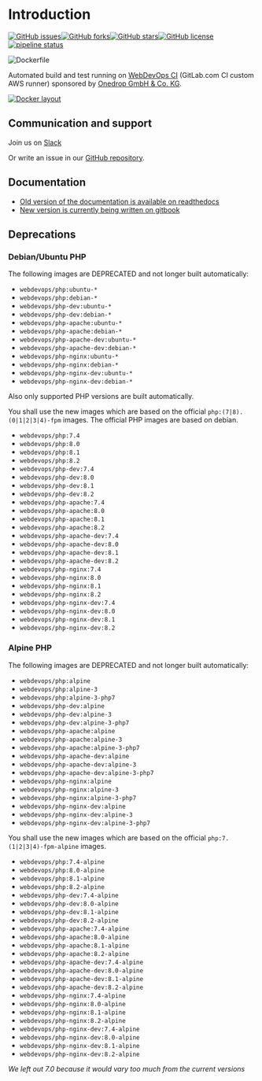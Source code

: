 # Introduction

[![GitHub issues](https://img.shields.io/github/issues/webdevops/Dockerfile.svg)](https://github.com/webdevops/Dockerfile/issues)[![GitHub forks](https://img.shields.io/github/forks/webdevops/Dockerfile.svg)](https://github.com/webdevops/Dockerfile/network)[![GitHub stars](https://img.shields.io/github/stars/webdevops/Dockerfile.svg)](https://github.com/webdevops/Dockerfile/stargazers)[![GitHub license](https://img.shields.io/github/license/webdevops/Dockerfile.svg)](https://github.com/webdevops/Dockerfile/blob/master/LICENSE)
[![pipeline status](https://gitlab.com/webdevops/autobuild/badges/master/pipeline.svg)](https://gitlab.com/webdevops/autobuild/commits/master)

![Dockerfile](https://static.webdevops.io/dockerfile.svg)

Automated build and test running on [WebDevOps CI](https://gitlab.com/webdevops/autobuild/) \(GitLab.com CI custom AWS runner\) sponsored by [Onedrop GmbH & Co. KG](https://1drop.de).

[![Docker layout](documentation/gitbook/.gitbook/assets/docker-image-layout.gv.png)](https://github.com/webdevops/Dockerfile/tree/511a870fa90fe53da5c63a95b4254f6980e6d3d2/documentation/docs/resources/images/docker-image-layout.gv.png)

## Communication and support

Join us on [Slack](https://webdevops.io/slack/)

Or write an issue in our [GitHub repository](https://github.com/webdevops/Dockerfile/issues).

## Documentation

* [Old version of the documentation is available on readthedocs](https://dockerfile.readthedocs.io/)
* [New version is currently being written on gitbook](https://webdevops.gitbook.io/dockerfile)

## Deprecations

### Debian/Ubuntu PHP

The following images are DEPRECATED and not longer built automatically:

* `webdevops/php:ubuntu-*`
* `webdevops/php:debian-*`
* `webdevops/php-dev:ubuntu-*`
* `webdevops/php-dev:debian-*`
* `webdevops/php-apache:ubuntu-*`
* `webdevops/php-apache:debian-*`
* `webdevops/php-apache-dev:ubuntu-*`
* `webdevops/php-apache-dev:debian-*`
* `webdevops/php-nginx:ubuntu-*`
* `webdevops/php-nginx:debian-*`
* `webdevops/php-nginx-dev:ubuntu-*`
* `webdevops/php-nginx-dev:debian-*`

Also only supported PHP versions are built automatically.

You shall use the new images which are based on the official `php:(7|8).(0|1|2|3|4)-fpm` images.
The official PHP images are based on debian.

* `webdevops/php:7.4`
* `webdevops/php:8.0`
* `webdevops/php:8.1`
* `webdevops/php:8.2`
* `webdevops/php-dev:7.4`
* `webdevops/php-dev:8.0`
* `webdevops/php-dev:8.1`
* `webdevops/php-dev:8.2`
* `webdevops/php-apache:7.4`
* `webdevops/php-apache:8.0`
* `webdevops/php-apache:8.1`
* `webdevops/php-apache:8.2`
* `webdevops/php-apache-dev:7.4`
* `webdevops/php-apache-dev:8.0`
* `webdevops/php-apache-dev:8.1`
* `webdevops/php-apache-dev:8.2`
* `webdevops/php-nginx:7.4`
* `webdevops/php-nginx:8.0`
* `webdevops/php-nginx:8.1`
* `webdevops/php-nginx:8.2`
* `webdevops/php-nginx-dev:7.4`
* `webdevops/php-nginx-dev:8.0`
* `webdevops/php-nginx-dev:8.1`
* `webdevops/php-nginx-dev:8.2`


### Alpine PHP

The following images are DEPRECATED and not longer built automatically:

* `webdevops/php:alpine`
* `webdevops/php:alpine-3`
* `webdevops/php:alpine-3-php7`
* `webdevops/php-dev:alpine`
* `webdevops/php-dev:alpine-3`
* `webdevops/php-dev:alpine-3-php7`
* `webdevops/php-apache:alpine`
* `webdevops/php-apache:alpine-3`
* `webdevops/php-apache:alpine-3-php7`
* `webdevops/php-apache-dev:alpine`
* `webdevops/php-apache-dev:alpine-3`
* `webdevops/php-apache-dev:alpine-3-php7`
* `webdevops/php-nginx:alpine`
* `webdevops/php-nginx:alpine-3`
* `webdevops/php-nginx:alpine-3-php7`
* `webdevops/php-nginx-dev:alpine`
* `webdevops/php-nginx-dev:alpine-3`
* `webdevops/php-nginx-dev:alpine-3-php7`

You shall use the new images which are based on the official `php:7.(1|2|3|4)-fpm-alpine` images.

* `webdevops/php:7.4-alpine`
* `webdevops/php:8.0-alpine`
* `webdevops/php:8.1-alpine`
* `webdevops/php:8.2-alpine`
* `webdevops/php-dev:7.4-alpine`
* `webdevops/php-dev:8.0-alpine`
* `webdevops/php-dev:8.1-alpine`
* `webdevops/php-dev:8.2-alpine`
* `webdevops/php-apache:7.4-alpine`
* `webdevops/php-apache:8.0-alpine`
* `webdevops/php-apache:8.1-alpine`
* `webdevops/php-apache:8.2-alpine`
* `webdevops/php-apache-dev:7.4-alpine`
* `webdevops/php-apache-dev:8.0-alpine`
* `webdevops/php-apache-dev:8.1-alpine`
* `webdevops/php-apache-dev:8.2-alpine`
* `webdevops/php-nginx:7.4-alpine`
* `webdevops/php-nginx:8.0-alpine`
* `webdevops/php-nginx:8.1-alpine`
* `webdevops/php-nginx:8.2-alpine`
* `webdevops/php-nginx-dev:7.4-alpine`
* `webdevops/php-nginx-dev:8.0-alpine`
* `webdevops/php-nginx-dev:8.1-alpine`
* `webdevops/php-nginx-dev:8.2-alpine`

*We left out 7.0 because it would vary too much from the current versions*
